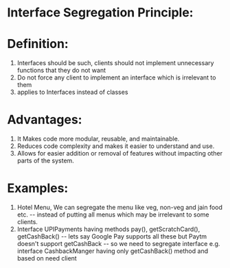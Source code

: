 Interface Segregation Principle:
================================

Definition:
===========
1. Interfaces should be such, clients should not implement unnecessary functions that they do not want
2. Do not force any client to implement an interface which is irrelevant to them
3. applies to Interfaces instead of classes

Advantages:
===========
1. It Makes code more modular, reusable, and maintainable.
2. Reduces code complexity and makes it easier to understand and use.
3. Allows for easier addition or removal of features without impacting other parts of the system.

Examples:
==========
1. Hotel Menu, We can segregate the menu like veg, non-veg and jain food etc.
   -- instead of putting all menus which may be irrelevant to some clients.
2. Interface UPIPayments having methods pay(), getScratchCard(), getCashBack()
   -- lets say Google Pay supports all these but Paytm doesn't support getCashBack
   -- so we need to segregate interface e.g. interface CashbackManger having only getCashBack() method and based on need client 